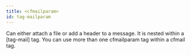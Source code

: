 ```yaml
---
title: <cfmailparam>
id: tag-mailparam
---
```


Can either attach a file or add a header to a message. It is nested within a [tag-mail] tag. You can
use more than one cfmailparam tag within a cfmail tag.
